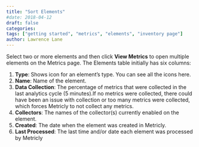 ```yaml
---
title: "Sort Elements"
#date: 2018-04-12
draft: false
categories:
tags: ["getting started", "metrics", "elements", "inventory page"]
author: Lawrence Lane
---
```


Select two or more elements and then click **View Metrics** to open multiple elements on the Metrics page. The Elements table initially has six columns:

1. **Type**: Shows icon for an element’s type. You can see all the icons here.
2. **Name**: Name of the element.
3. **Data Collection**: The percentage of metrics that were collected in the last analytics cycle (5 minutes).If no metrics were collected, there could have been an issue with collection or too many metrics were collected, which forces Metricly to not collect any metrics.
5. **Collectors**: The names of the collector(s) currently enabled on the element.
6. **Created**: The date when the element was created in Metricly.
7. **Last Processed**: The last time and/or date each element was processed by Metricly
